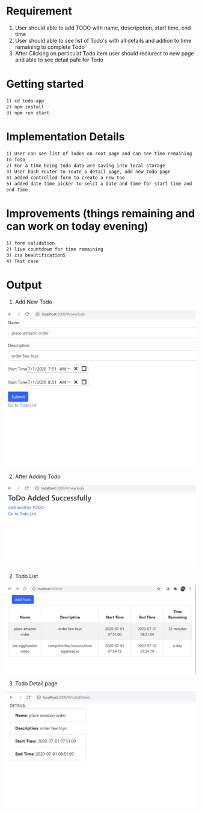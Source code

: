 # Requirement
1) User should able to add TODO with name, descripotion, start time, end time
2) User should able to see list of Todo's with all details and adition to time remaining to complete Todo
3) After Clicking on perticulat Todo item user should rediurect to new page and able to see detail pafe for Todo

# Getting started
	1) cd todo-app
	2) npm install
	3) npm run start

# Implementation Details
	1) User can see list of Todos on root page and can see time remaining to ToDo
	2) For a time being todo data are saving into local storage
	3) User hash router to route a detail page, add new todo page
	4) added controlled form to create a new too
	5) added date time picker to selct a date and time for start time and end time

# Improvements (things remaining and can work on today evening)
	1) form validation
	2) live countdowm for time remaining
	3) css beautificationS
	4) Test case
	
# Output
1) Add New Todo

![alt text](https://github.com/priyanka-ukirde/todo-app-assignment/blob/master/UI-screens/add-new-todo.JPG "Add new Todo")

2) After Adding Todo

![alt text](https://github.com/priyanka-ukirde/todo-app-assignment/blob/master/UI-screens/after-adding-todo.JPG "After Adding Todo")

2) Todo List 

![alt text](https://github.com/priyanka-ukirde/todo-app-assignment/blob/master/UI-screens/todo-list.JPG "Todo List")

3) Todo Detail page

![alt text](https://github.com/priyanka-ukirde/todo-app-assignment/blob/master/UI-screens/todo-details.JPG "Todo Detail Page")

